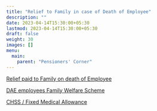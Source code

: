 ```yaml
---
title: "Relief to Family in case of Death of Employee"
description: ""
date: 2023-04-14T15:30:00+05:30
lastmod: 2023-04-14T15:30:00+05:30
draft: false
weight: 30
images: []
menu:
  main:
    parent: "Pensioners' Corner"
---
```


[Relief paid to Family on death of Employee](/pdf/pension/8.A.%20%20Immediate%20Relief%20Paid%20Family%20Page%2035%20DAE%20HB%20Pen%202018.pdf)

[DAE employees Family Welfare Scheme](/pdf/pension/8.B.%20%20DAE%20Emp%20Family%20Welfare%20Scheme%20Page%2035-36%20DAE%20HB%20Pen%202018.pdf)

[CHSS / Fixed Medical Allowance](/pdf/pension/8.C.%20%20%20CHSS%20or%20Fixed%20Medical%20Allowance%20Page%2034%20DAE%20HB%20Pen%202018.pdf)
